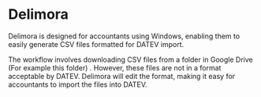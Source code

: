 # Delimora

Delimora is designed for accountants using Windows, enabling them to easily generate CSV files formatted for DATEV import.

The workflow involves downloading CSV files from a folder in Google Drive (For example this folder) . However, these files are not in a format acceptable by DATEV. Delimora will edit the format, making it easy for accountants to import the files into DATEV.
